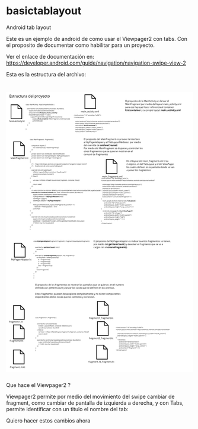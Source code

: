 # basictablayout
Android tab layout

Este es un ejemplo de android de como usar el Viewpager2 con tabs.
Con el proposito de documentar como habilitar para un proyecto.

Ver el enlace de documentación en:  https://developer.android.com/guide/navigation/navigation-swipe-view-2

Esta es la estructura del archivo:

![Estructura del proyecto](./doc/structure_design.png "img")
=======
Que hace el Viewpager2 ?

Viewpager2 permite por medio del movimiento del swipe cambiar de fragment, como cambiar de pantalla de izquierda a derecha, y con Tabs, permite identificar con un titulo el nombre del tab:


Quiero hacer estos cambios ahora
